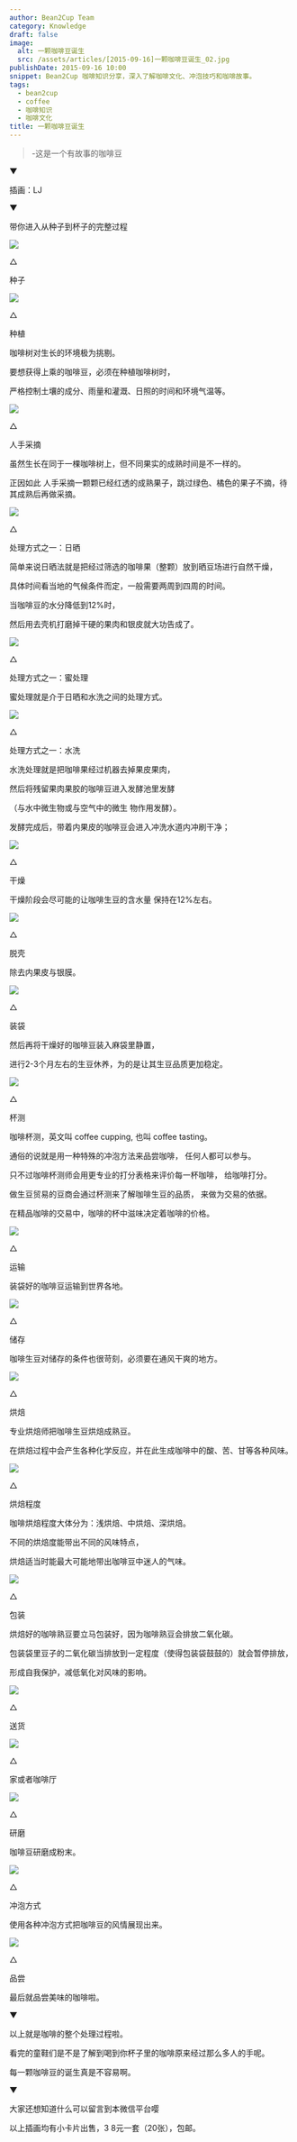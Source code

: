 ```yaml
---
author: Bean2Cup Team
category: Knowledge
draft: false
image:
  alt: 一颗咖啡豆诞生
  src: /assets/articles/[2015-09-16]一颗咖啡豆诞生_02.jpg
publishDate: 2015-09-16 10:00
snippet: Bean2Cup 咖啡知识分享，深入了解咖啡文化、冲泡技巧和咖啡故事。
tags:
  - bean2cup
  - coffee
  - 咖啡知识
  - 咖啡文化
title: 一颗咖啡豆诞生
---
```


> -这是一个有故事的咖啡豆

▼

插画：LJ

▼

带你进入从种子到杯子的完整过程

![](/assets/articles/[2015-09-16]一颗咖啡豆诞生_02.jpg)

△

种子

![](/assets/articles/[2015-09-16]一颗咖啡豆诞生_03.jpg)

△

种植

咖啡树对生长的环境极为挑剔。

要想获得上乘的咖啡豆，必须在种植咖啡树时，

严格控制土壤的成分、雨量和灌溉、日照的时间和环境气温等。

![](/assets/articles/[2015-09-16]一颗咖啡豆诞生_04.jpg)

△

人手采摘

虽然生长在同于一棵咖啡树上，但不同果实的成熟时间是不一样的。

正因如此 人手采摘一颗颗已经红透的成熟果子，跳过绿色、橘色的果子不摘，待其成熟后再做采摘。

![](/assets/articles/[2015-09-16]一颗咖啡豆诞生_05.jpg)

△

处理方式之一：日晒

简单来说日晒法就是把经过筛选的咖啡果（整颗）放到晒豆场进行自然干燥，

具体时间看当地的气候条件而定，一般需要两周到四周的时间。

当咖啡豆的水分降低到12%时，

然后用去壳机打磨掉干硬的果肉和银皮就大功告成了。

![](/assets/articles/[2015-09-16]一颗咖啡豆诞生_06.jpg)

△

处理方式之一：蜜处理

蜜处理就是介于日晒和水洗之间的处理方式。

![](/assets/articles/[2015-09-16]一颗咖啡豆诞生_07.jpg)

△

处理方式之一：水洗

水洗处理就是把咖啡果经过机器去掉果皮果肉，

然后将残留果肉果胶的咖啡豆进入发酵池里发酵

（与水中微生物或与空气中的微生 物作用发酵）。

发酵完成后，带着内果皮的咖啡豆会进入冲洗水道内冲刷干净；

![](/assets/articles/[2015-09-16]一颗咖啡豆诞生_08.jpg)

△

干燥

干燥阶段会尽可能的让咖啡生豆的含水量 保持在12%左右。

![](/assets/articles/[2015-09-16]一颗咖啡豆诞生_09.jpg)

△

脱壳

除去内果皮与银膜。

![](/assets/articles/[2015-09-16]一颗咖啡豆诞生_10.jpg)

△

装袋

然后再将干燥好的咖啡豆装入麻袋里静置，

进行2-3个月左右的生豆休养，为的是让其生豆品质更加稳定。

![](/assets/articles/[2015-09-16]一颗咖啡豆诞生_11.jpg)

△

杯测

咖啡杯测，英文叫 coffee cupping, 也叫 coffee tasting。

通俗的说就是用一种特殊的冲泡方法来品尝咖啡， 任何人都可以参与。

只不过咖啡杯测师会用更专业的打分表格来评价每一杯咖啡， 给咖啡打分。

做生豆贸易的豆商会通过杯测来了解咖啡生豆的品质， 来做为交易的依据。

在精品咖啡的交易中，咖啡的杯中滋味决定着咖啡的价格。

![](/assets/articles/[2015-09-16]一颗咖啡豆诞生_12.jpg)

△

运输

装袋好的咖啡豆运输到世界各地。

![](/assets/articles/[2015-09-16]一颗咖啡豆诞生_13.jpg)

△

储存

咖啡生豆对储存的条件也很苛刻，必须要在通风干爽的地方。

![](/assets/articles/[2015-09-16]一颗咖啡豆诞生_14.jpg)

△

烘焙

专业烘焙师把咖啡生豆烘焙成熟豆。

在烘焙过程中会产生各种化学反应，并在此生成咖啡中的酸、苦、甘等各种风味。

![](/assets/articles/[2015-09-16]一颗咖啡豆诞生_15.jpg)

△

烘焙程度

咖啡烘焙程度大体分为：浅烘焙、中烘焙、深烘焙。

不同的烘焙度能带出不同的风味特点，

烘焙适当时能最大可能地带出咖啡豆中迷人的气味。

![](/assets/articles/[2015-09-16]一颗咖啡豆诞生_16.jpg)

△

包装

烘焙好的咖啡熟豆要立马包装好，因为咖啡熟豆会排放二氧化碳。

包装袋里豆子的二氧化碳当排放到一定程度（使得包装袋鼓鼓的）就会暂停排放，

形成自我保护，减低氧化对风味的影响。

![](/assets/articles/[2015-09-16]一颗咖啡豆诞生_17.jpg)

△

送货

![](/assets/articles/[2015-09-16]一颗咖啡豆诞生_18.jpg)

△

家或者咖啡厅

![](/assets/articles/[2015-09-16]一颗咖啡豆诞生_19.jpg)

△

研磨

咖啡豆研磨成粉末。

![](/assets/articles/[2015-09-16]一颗咖啡豆诞生_20.jpg)

△

冲泡方式

使用各种冲泡方式把咖啡豆的风情展现出来。

![](/assets/articles/[2015-09-16]一颗咖啡豆诞生_21.jpg)

△

品尝

最后就品尝美味的咖啡啦。

▼

以上就是咖啡的整个处理过程啦。

看完的童鞋们是不是了解到喝到你杯子里的咖啡原来经过那么多人的手呢。

每一颗咖啡豆的诞生真是不容易啊。

▼

大家还想知道什么可以留言到本微信平台嘤

以上插画均有小卡片出售，3 8元一套（20张），包邮。

